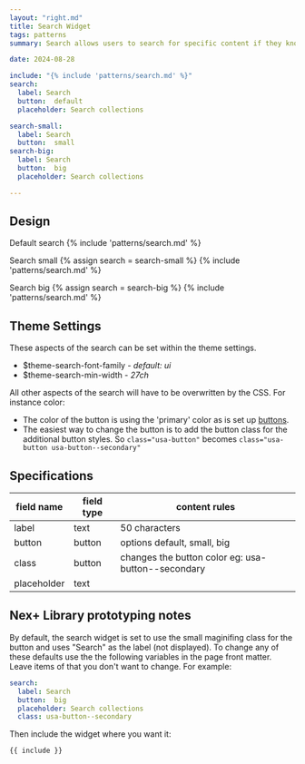 ```yaml
---
layout: "right.md"
title: Search Widget
tags: patterns
summary: Search allows users to search for specific content if they know what search terms to use or can’t find desired content in the main navigation

date: 2024-08-28

include: "{% include 'patterns/search.md' %}"
search:
  label: Search
  button:  default 
  placeholder: Search collections

search-small:
  label: Search
  button:  small
search-big:
  label: Search
  button:  big 
  placeholder: Search collections 

---
```



## Design
Default search
{% include 'patterns/search.md' %}

Search small
{% assign search = search-small %}
{% include 'patterns/search.md' %}

Search big
{% assign search = search-big %}
{% include 'patterns/search.md' %}

## Theme Settings
These aspects of the search can be set within the theme settings.

- $theme-search-font-family - _default: ui_
- $theme-search-min-width - _27ch_


All other aspects of the search will have to be overwritten by the CSS. For instance color:
- The color of the button is using the 'primary' color as is set up [buttons](/styles/buttons).
- The easiest way to change the button is to add the button class for the additional button styles. So `class="usa-button"` becomes `class="usa-button usa-button--secondary"`

## Specifications

| field name | field type | content rules |
| ------ | ------ | ------ |
| label | text | 50 characters |
| button | button | options default, small, big |
| class | button | changes the button color eg: usa-button--secondary |
| placeholder | text |  |


## Nex+ Library prototyping notes
By default, the search widget is set to use the small maginifing class for the button and uses "Search" as the label (not displayed). To change any of these defaults use the the following variables in the page front matter. Leave items of that you don't want to change. For example:

```yaml
search:
  label: Search
  button:  big
  placeholder: Search collections
  class: usa-button--secondary
```

Then include the widget where you want it:

```markdown
{{ include }}
```